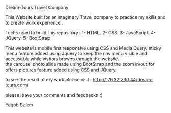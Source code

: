 Dream-Tours
Travel Company

This Website built for an imaginery Travel company to practice my skills and to create work experience .

Techs used to build this repository : 1- HTML. 2- CSS. 3- JavaScript. 4- JQuery. 5- BootStrap.

This website is mobile first responsive using CSS and Media Query.
sticky menu feature added using Jquery to keep the nav menu visible and accessable while visitors browes through the website.  
the carousel photo slide made using BootStrap and the zoom in/out for offers pictures feature added using CSS and JQuery.

to see the result of my work please visit : http://176.32.230.44/dream-tours.com/

please leave your comments and feedbacks :)

Yaqob Salem
